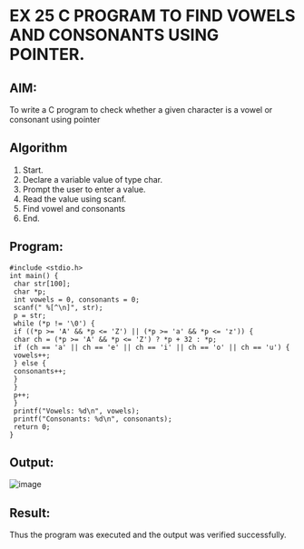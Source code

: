 # EX 25 C PROGRAM TO FIND VOWELS AND CONSONANTS USING POINTER.
## AIM:
To write a C program to check whether a given character is a vowel or consonant using pointer

## Algorithm
1.	Start.
2.	Declare a variable value of type char.
3.	Prompt the user to enter a value.
4.	Read the value using scanf.
5.	Find vowel and consonants
6.	End. 

## Program:
```
#include <stdio.h>
int main() {
 char str[100];
 char *p;
 int vowels = 0, consonants = 0;
 scanf(" %[^\n]", str);
 p = str;
 while (*p != '\0') {
 if ((*p >= 'A' && *p <= 'Z') || (*p >= 'a' && *p <= 'z')) {
 char ch = (*p >= 'A' && *p <= 'Z') ? *p + 32 : *p;
 if (ch == 'a' || ch == 'e' || ch == 'i' || ch == 'o' || ch == 'u') {
 vowels++;
 } else {
 consonants++;
 }
 }
 p++;
 }
 printf("Vowels: %d\n", vowels);
 printf("Consonants: %d\n", consonants);
 return 0;
}
```

## Output:

![image](https://github.com/user-attachments/assets/2a9f72f4-d904-4a69-9878-944fe6bdb69f)


## Result:
Thus the program was executed and the output was verified successfully.
